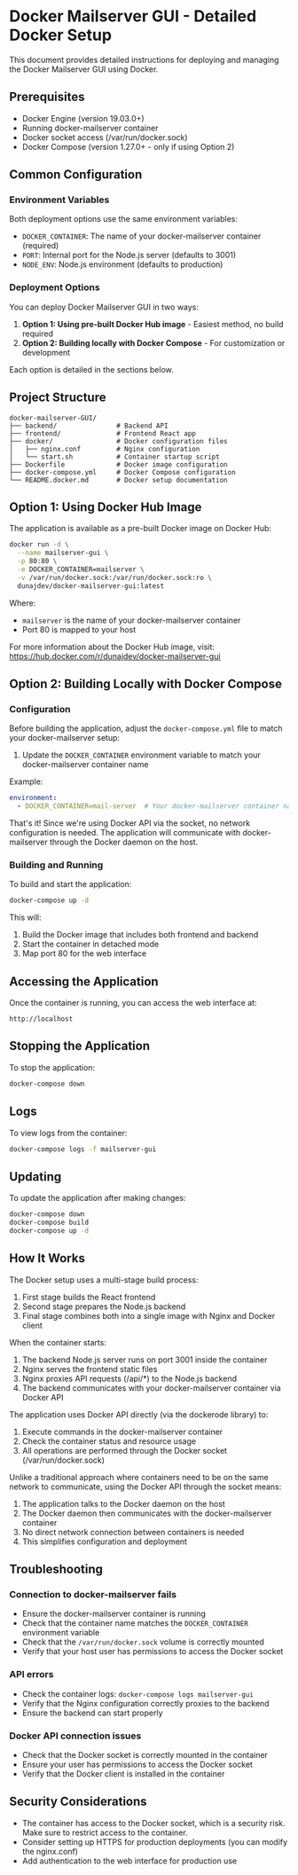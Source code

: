 # Docker Mailserver GUI - Detailed Docker Setup

This document provides detailed instructions for deploying and managing the Docker Mailserver GUI using Docker.

## Prerequisites

- Docker Engine (version 19.03.0+)
- Running docker-mailserver container
- Docker socket access (/var/run/docker.sock)
- Docker Compose (version 1.27.0+ - only if using Option 2)

## Common Configuration

### Environment Variables

Both deployment options use the same environment variables:

- `DOCKER_CONTAINER`: The name of your docker-mailserver container (required)
- `PORT`: Internal port for the Node.js server (defaults to 3001)
- `NODE_ENV`: Node.js environment (defaults to production)

### Deployment Options

You can deploy Docker Mailserver GUI in two ways:

1. **Option 1: Using pre-built Docker Hub image** - Easiest method, no build required
2. **Option 2: Building locally with Docker Compose** - For customization or development

Each option is detailed in the sections below.

## Project Structure

```
docker-mailserver-GUI/
├── backend/               # Backend API
├── frontend/              # Frontend React app
├── docker/                # Docker configuration files
│   ├── nginx.conf         # Nginx configuration
│   └── start.sh           # Container startup script
├── Dockerfile             # Docker image configuration
├── docker-compose.yml     # Docker Compose configuration
└── README.docker.md       # Docker setup documentation
```

## Option 1: Using Docker Hub Image

The application is available as a pre-built Docker image on Docker Hub:

```bash
docker run -d \
  --name mailserver-gui \
  -p 80:80 \
  -e DOCKER_CONTAINER=mailserver \
  -v /var/run/docker.sock:/var/run/docker.sock:ro \
  dunajdev/docker-mailserver-gui:latest
```

Where:
- `mailserver` is the name of your docker-mailserver container
- Port 80 is mapped to your host

For more information about the Docker Hub image, visit:
https://hub.docker.com/r/dunajdev/docker-mailserver-gui

## Option 2: Building Locally with Docker Compose

### Configuration

Before building the application, adjust the `docker-compose.yml` file to match your docker-mailserver setup:

1. Update the `DOCKER_CONTAINER` environment variable to match your docker-mailserver container name

Example:
```yaml
environment:
  - DOCKER_CONTAINER=mail-server  # Your docker-mailserver container name
```

That's it! Since we're using Docker API via the socket, no network configuration is needed. The application will communicate with docker-mailserver through the Docker daemon on the host.

### Building and Running

To build and start the application:

```bash
docker-compose up -d
```

This will:
1. Build the Docker image that includes both frontend and backend
2. Start the container in detached mode
3. Map port 80 for the web interface

## Accessing the Application

Once the container is running, you can access the web interface at:

```
http://localhost
```

## Stopping the Application

To stop the application:

```bash
docker-compose down
```

## Logs

To view logs from the container:

```bash
docker-compose logs -f mailserver-gui
```

## Updating

To update the application after making changes:

```bash
docker-compose down
docker-compose build
docker-compose up -d
```

## How It Works

The Docker setup uses a multi-stage build process:
1. First stage builds the React frontend
2. Second stage prepares the Node.js backend
3. Final stage combines both into a single image with Nginx and Docker client

When the container starts:
1. The backend Node.js server runs on port 3001 inside the container
2. Nginx serves the frontend static files
3. Nginx proxies API requests (/api/*) to the Node.js backend
4. The backend communicates with your docker-mailserver container via Docker API

The application uses Docker API directly (via the dockerode library) to:
1. Execute commands in the docker-mailserver container
2. Check the container status and resource usage
3. All operations are performed through the Docker socket (/var/run/docker.sock)

Unlike a traditional approach where containers need to be on the same network to communicate, using the Docker API through the socket means:
1. The application talks to the Docker daemon on the host
2. The Docker daemon then communicates with the docker-mailserver container
3. No direct network connection between containers is needed
4. This simplifies configuration and deployment

## Troubleshooting

### Connection to docker-mailserver fails

- Ensure the docker-mailserver container is running
- Check that the container name matches the `DOCKER_CONTAINER` environment variable
- Check that the `/var/run/docker.sock` volume is correctly mounted
- Verify that your host user has permissions to access the Docker socket

### API errors

- Check the container logs: `docker-compose logs mailserver-gui`
- Verify that the Nginx configuration correctly proxies to the backend
- Ensure the backend can start properly

### Docker API connection issues

- Check that the Docker socket is correctly mounted in the container
- Ensure your user has permissions to access the Docker socket
- Verify that the Docker client is installed in the container

## Security Considerations

- The container has access to the Docker socket, which is a security risk. Make sure to restrict access to the container.
- Consider setting up HTTPS for production deployments (you can modify the nginx.conf)
- Add authentication to the web interface for production use

